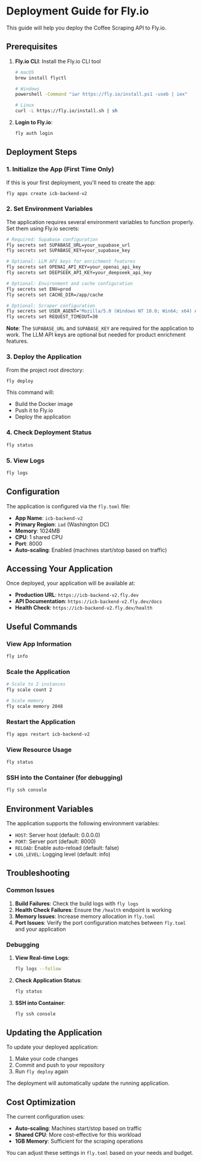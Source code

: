 # Deployment Guide for Fly.io

This guide will help you deploy the Coffee Scraping API to Fly.io.

## Prerequisites

1. **Fly.io CLI**: Install the Fly.io CLI tool
   ```bash
   # macOS
   brew install flyctl
   
   # Windows
   powershell -Command "iwr https://fly.io/install.ps1 -useb | iex"
   
   # Linux
   curl -L https://fly.io/install.sh | sh
   ```

2. **Login to Fly.io**:
   ```bash
   fly auth login
   ```

## Deployment Steps

### 1. Initialize the App (First Time Only)

If this is your first deployment, you'll need to create the app:

```bash
fly apps create icb-backend-v2
```

### 2. Set Environment Variables

The application requires several environment variables to function properly. Set them using Fly.io secrets:

```bash
# Required: Supabase configuration
fly secrets set SUPABASE_URL=your_supabase_url
fly secrets set SUPABASE_KEY=your_supabase_key

# Optional: LLM API keys for enrichment features
fly secrets set OPENAI_API_KEY=your_openai_api_key
fly secrets set DEEPSEEK_API_KEY=your_deepseek_api_key

# Optional: Environment and cache configuration
fly secrets set ENV=prod
fly secrets set CACHE_DIR=/app/cache

# Optional: Scraper configuration
fly secrets set USER_AGENT="Mozilla/5.0 (Windows NT 10.0; Win64; x64) AppleWebKit/537.36"
fly secrets set REQUEST_TIMEOUT=30
```

**Note**: The `SUPABASE_URL` and `SUPABASE_KEY` are required for the application to work. The LLM API keys are optional but needed for product enrichment features.

### 3. Deploy the Application

From the project root directory:

```bash
fly deploy
```

This command will:
- Build the Docker image
- Push it to Fly.io
- Deploy the application

### 4. Check Deployment Status

```bash
fly status
```

### 5. View Logs

```bash
fly logs
```

## Configuration

The application is configured via the `fly.toml` file:

- **App Name**: `icb-backend-v2`
- **Primary Region**: `iad` (Washington DC)
- **Memory**: 1024MB
- **CPU**: 1 shared CPU
- **Port**: 8000
- **Auto-scaling**: Enabled (machines start/stop based on traffic)

## Accessing Your Application

Once deployed, your application will be available at:
- **Production URL**: `https://icb-backend-v2.fly.dev`
- **API Documentation**: `https://icb-backend-v2.fly.dev/docs`
- **Health Check**: `https://icb-backend-v2.fly.dev/health`

## Useful Commands

### View App Information
```bash
fly info
```

### Scale the Application
```bash
# Scale to 2 instances
fly scale count 2

# Scale memory
fly scale memory 2048
```

### Restart the Application
```bash
fly apps restart icb-backend-v2
```

### View Resource Usage
```bash
fly status
```

### SSH into the Container (for debugging)
```bash
fly ssh console
```

## Environment Variables

The application supports the following environment variables:

- `HOST`: Server host (default: 0.0.0.0)
- `PORT`: Server port (default: 8000)
- `RELOAD`: Enable auto-reload (default: false)
- `LOG_LEVEL`: Logging level (default: info)

## Troubleshooting

### Common Issues

1. **Build Failures**: Check the build logs with `fly logs`
2. **Health Check Failures**: Ensure the `/health` endpoint is working
3. **Memory Issues**: Increase memory allocation in `fly.toml`
4. **Port Issues**: Verify the port configuration matches between `fly.toml` and your application

### Debugging

1. **View Real-time Logs**:
   ```bash
   fly logs --follow
   ```

2. **Check Application Status**:
   ```bash
   fly status
   ```

3. **SSH into Container**:
   ```bash
   fly ssh console
   ```

## Updating the Application

To update your deployed application:

1. Make your code changes
2. Commit and push to your repository
3. Run `fly deploy` again

The deployment will automatically update the running application.

## Cost Optimization

The current configuration uses:
- **Auto-scaling**: Machines start/stop based on traffic
- **Shared CPU**: More cost-effective for this workload
- **1GB Memory**: Sufficient for the scraping operations

You can adjust these settings in `fly.toml` based on your needs and budget. 